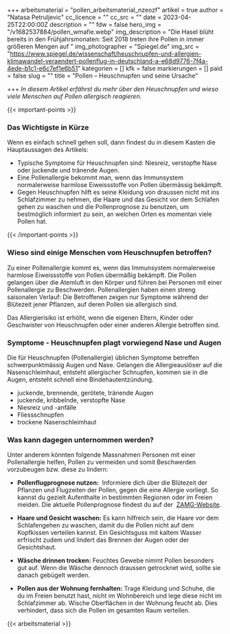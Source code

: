 +++
arbeitsmaterial = "pollen_arbeitsmaterial_nzeozf"
artikel = true
author = "Natasa Petruljevic"
cc_licence = ""
cc_src = ""
date = 2023-04-25T22:00:00Z
description = ""
fdw = false
hero_img = "/v1682537884/pollen_wmafie.webp"
img_description = "Die Hasel blüht bereits in den Frühjahrsmonaten: Seit 2018 treten ihre Pollen in immer größeren Mengen auf "
img_photographer = "Spiegel.de"
img_src = "https://www.spiegel.de/wissenschaft/heuschnupfen-und-allergien-klimawandel-veraendert-pollenflug-in-deutschland-a-e68d9776-7f4a-4ede-b1c1-e6c7ef1e6b51"
kategorien = []
kfk = false
markierungen = []
paid = false
slug = ""
title = "Pollen – Heuschnupfen und seine Ursache"

+++
_In diesem Artikel erfährst du mehr über den Heuschnupfen und wieso viele Menschen auf Pollen allergisch reagieren._

{{< important-points >}} <h3>Das Wichtigste in Kürze</h3>

<p>Wenn es einfach schnell gehen soll, dann findest du in diesem Kasten die Hauptaussagen des Artikels:</p>

<ul>

<li>Typische Symptome für Heuschnupfen sind: Niesreiz, verstopfte Nase oder juckende und tränende Augen.</li>

<li>Eine Pollenallergie bekommt man, wenn das Immunsystem normalerweise harmlose Eiweissstoffe von Pollen übermässig bekämpft.</li>

<li>Gegen Heuschnupfen hilft es seine Kleidung von draussen nicht mit ins Schlafzimmer zu nehmen, die Haare und das Gesicht vor dem Schlafen gehen zu waschen und die Pollenprognose zu benutzen, um bestmöglich informiert zu sein, an welchen Orten es momentan viele Pollen hat.</li>

</ul> {{< /important-points >}}

### Wieso sind einige Menschen vom Heuschnupfen betroffen?

Zu einer Pollenallergie kommt es, wenn das Immunsystem normalerweise harmlose Eiweissstoffe von Pollen übermäßig bekämpft. Die Pollen gelangen über die Atemluft in den Körper und führen bei Personen mit einer Pollenallergie zu Beschwerden.
Pollenallergien haben einen streng saisonalen Verlauf: Die Betroffenen zeigen nur Symptome während der Blütezeit jener Pflanzen, auf deren Pollen sie allergisch sind.

Das Allergierisiko ist erhöht, wenn die eigenen Eltern, Kinder oder Geschwister von Heuschnupfen oder einer anderen Allergie betroffen sind.

### Symptome - Heuschnupfen plagt vorwiegend Nase und Augen

Die für Heuschnupfen (Pollenallergie) üblichen Symptome betreffen schwerpunktmässig Augen und Nase. Gelangen die Allergieauslöser auf die Nasenschleimhaut, entsteht allergischer Schnupfen, kommen sie in die Augen, entsteht schnell eine Bindehautentzündung.

* juckende, brennende, gerötete, tränende Augen
* juckende, kribbelnde, verstopfte Nase
* Niesreiz und -anfälle
* Fliessschnupfen
* trockene Nasenschleimhaut

### Was kann dagegen unternommen werden?

Unter anderem könnten folgende Massnahmen Personen mit einer Pollenallergie helfen, Pollen zu vermeiden und somit Beschwerden vorzubeugen bzw. diese zu lindern:

* **Pollenflugprognose nutzen:** 
Informiere dich über die Blütezeit der Pflanzen und Flugzeiten der Pollen, gegen die eine Allergie vorliegt. So kannst du gezielt Aufenthalte in bestimmten Regionen oder im Freien meiden. Die aktuelle Pollenprognose findest du auf der  [ZAMG-Website](https://www.zamg.ac.at/cms/de/wetter/produkte-und-services/gesundheitswetter/pollenvorhersage).

* **Haare und Gesicht waschen:**
Es kann hilfreich sein, die Haare vor dem Schlafengehen zu waschen, damit du die Pollen nicht auf dem Kopfkissen verteilen kannst. Ein Gesichtsguss mit kaltem Wasser erfrischt zudem und lindert das Brennen der Augen oder der Gesichtshaut.
* **Wäsche drinnen trocken:**
Feuchtes Gewebe nimmt Pollen besonders gut auf. Wenn die Wäsche dennoch draussen getrocknet wird, sollte sie danach gebügelt werden.
* **Pollen aus der Wohnung fernhalten:**
Trage Kleidung und Schuhe, die du im Freien benutzt hast, nicht im Wohnbereich und lege diese nicht im Schlafzimmer ab. Wische Oberflächen in der Wohnung feucht ab. Dies verhindert, dass sich die Pollen im gesamten Raum verteilen.




{{< arbeitsmaterial >}}

